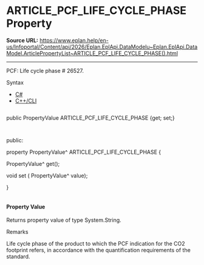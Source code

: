 # ARTICLE_PCF_LIFE_CYCLE_PHASE Property

**Source URL:** https://www.eplan.help/en-us/Infoportal/Content/api/2026/Eplan.EplApi.DataModelu~Eplan.EplApi.DataModel.ArticlePropertyList~ARTICLE_PCF_LIFE_CYCLE_PHASE().html

---

PCF: Life cycle phase # 26527.

Syntax

- [C#](#i-syntax-CS)
- [C++/CLI](#i-syntax-CPP2005)

```
```
public PropertyValue ARTICLE_PCF_LIFE_CYCLE_PHASE {get; set;}
```
```

```
```
public:

property PropertyValue^ ARTICLE_PCF_LIFE_CYCLE_PHASE {

   PropertyValue^ get();

   void set (    PropertyValue^ value);

}
```
```

#### Property Value

Returns property value of type System.String.

Remarks

Life cycle phase of the product to which the PCF indication for the CO2 footprint refers, in accordance with the quantification requirements of the standard.
